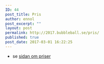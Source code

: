 ```yaml
---
ID: 44
post_title: Pris
author: ennol
post_excerpt: ""
layout: post
permalink: http://2017.bubbleball.se/pris/
published: true
post_date: 2017-03-01 16:22:25
---
```

<ul>
 	<li>se <a href="http://www.bubbleball.se/boka/priser-24251165">sidan om priser</a></li>
</ul>